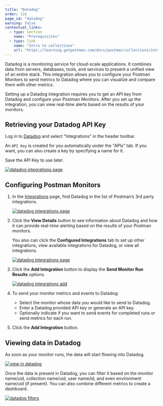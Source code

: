 ```yaml
---
title: "Datadog"
order: 116
page_id: "datadog"
warning: false
contextual_links:
  - type: section
    name: "Prerequisites"
  - type: link
    name: "Intro to collections"
    url: "https://learning.getpostman.com/docs/postman/collections/intro-to-collections"
---
```


Datadog is a monitoring service for cloud-scale applications. It combines data from servers, databases, tools, and services to present a unified view of an entire stack. This integration allows you to configure your Postman Monitors to send metrics to Datadog where you can visualize and compare them with other metrics.

Setting up a Datadog integration requires you to get an API key from Datadog and configure your Postman Monitors. After you set up the integration, you can view real-time alerts based on the results of your monitors.

## Retrieving your Datadog API Key

Log in to [Datadog](https://app.datadoghq.com/account/settings#api) and select "Integrations" in the header toolbar.

An `API Key` is created for you automatically under the "APIs" tab. If you want, you can also create a key by specifying a name for it.

Save the API Key to use later.

[![datadog integrations page](https://assets.postman.com/postman-docs/58830948.png)](https://assets.postman.com/postman-docs/58830948.png)

## Configuring Postman Monitors

1. In the [Integrations](https://go.postman.co/workspaces) page, find Datadog in the list of Postman’s 3rd party integrations.

    [![datadog integrations page](https://assets.postman.com/postman-docs/integrations_datadog2.png)](https://assets.postman.com/postman-docs/integrations_datadog2.png)

1. Click the **View Details** button to see information about Datadog and how it can provide real-time alerting based on the results of your Postman monitors.

    You also can click the **Configured Integrations** tab to set up other integrations, view available integrations for Datadog, or view all integrations.

    [![datadog integrations page](https://assets.postman.com/postman-docs/WS-datadog-config.png)](https://assets.postman.com/postman-docs/WS-datadog-config.png)

1. Click the **Add Integration** button to display the **Send Monitor Run Results** options.

    [![datadog integrations add](https://assets.postman.com/postman-docs/integrations_datadog_sendMonitor.png)](https://assets.postman.com/postman-docs/integrations_datadog_sendMonitor.png)

1. To send your monitor metrics and events to Datadog:

    * Select the monitor whose data you would like to send to Datadog.
    * Enter a Datadog provided API key or generate an API key.
    * Optionally indicate if you want to send events for completed runs or send metrics for each run.

1. Click the **Add Integration** button.

## Viewing data in Datadog

As soon as your monitor runs, the data will start flowing into Datadog.

[![view in datadog](https://assets.postman.com/postman-docs/58831748.png)](https://assets.postman.com/postman-docs/58831748.png)

Once the data is present in Datadog, you can filter it based on the monitor name/uid, collection name/uid, user name/id, and even environment name/uid (if present). You can also combine different metrics to create a dashboard.

[![datadog filters](https://assets.postman.com/postman-docs/58831776.png)](https://assets.postman.com/postman-docs/58831776.png)
